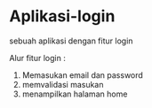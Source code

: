 # Aplikasi-login
sebuah aplikasi dengan fitur login

Alur fitur login :
1. Memasukan email dan password
2. memvalidasi masukan
3. menampilkan halaman home
